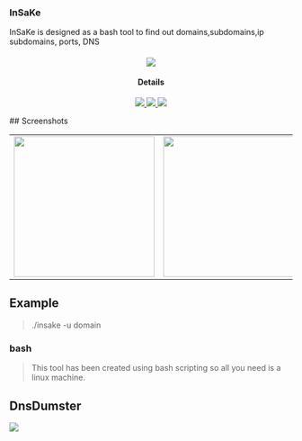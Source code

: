### InSaKe

InSaKe is designed as a bash tool to find out domains,subdomains,ip subdomains, ports, DNS

<h4 align="center"><img src="https://raw.githubusercontent.com/pikpikcu/InSaKe/master/insake.png" >

</a>
<h4 align="center">Details</h4>                
<p align="center">
  </a>
  <a href="https://ru.m.wikipedia.org/wiki/bash">
    <img src="https://img.shields.io/badge/language-bash-green.svg">
 </a>
  <a href="https://t.me/WongNdes0">
   <img src="https://img.shields.io/badge/telegram--blue.svg">
   </a>
  <a href="https://github.com/pikpikcu/InSaKe">
    <img src="https://img.shields.io/badge/version-V0.0.2-green.svg">
 </a>
 </a>
</p>
## Screenshots 
<center><table><tr>
<td><img src="https://raw.githubusercontent.com/pikpikcu/InSaKe/master/1.png" width="250px" height="250px"></td>
<td><img src="https://raw.githubusercontent.com/pikpikcu/InSaKe/master/2.png" width="250px" height="250px"></td>
 </tr></table></center>


## Example
> ./insake -u domain

### bash
> This tool has been created using bash scripting so all you need is a linux machine.

## DnsDumster 
![](https://raw.githubusercontent.com/pikpikcu/InSaKe/master/duit.cc.png)
